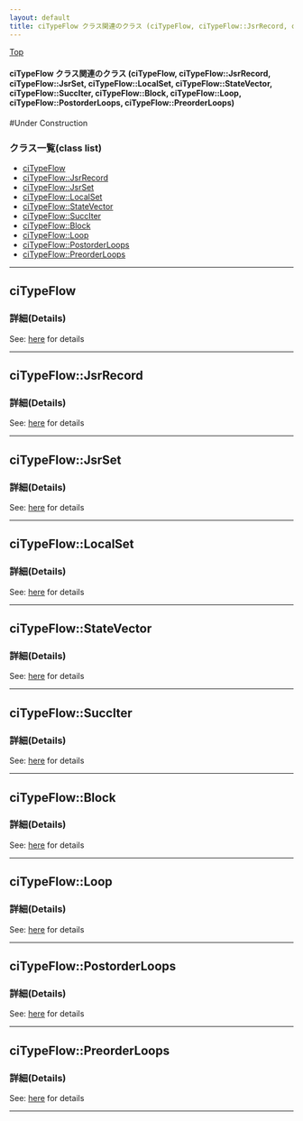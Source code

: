 ```yaml
---
layout: default
title: ciTypeFlow クラス関連のクラス (ciTypeFlow, ciTypeFlow::JsrRecord, ciTypeFlow::JsrSet, ciTypeFlow::LocalSet, ciTypeFlow::StateVector, ciTypeFlow::SuccIter, ciTypeFlow::Block, ciTypeFlow::Loop, ciTypeFlow::PostorderLoops, ciTypeFlow::PreorderLoops)
---
```

[Top](../index.html)

#### ciTypeFlow クラス関連のクラス (ciTypeFlow, ciTypeFlow::JsrRecord, ciTypeFlow::JsrSet, ciTypeFlow::LocalSet, ciTypeFlow::StateVector, ciTypeFlow::SuccIter, ciTypeFlow::Block, ciTypeFlow::Loop, ciTypeFlow::PostorderLoops, ciTypeFlow::PreorderLoops)

#Under Construction


### クラス一覧(class list)

  * [ciTypeFlow](#noi6BbRLUo)
  * [ciTypeFlow::JsrRecord](#nouO9TAhgZ)
  * [ciTypeFlow::JsrSet](#noa3MSlIdM)
  * [ciTypeFlow::LocalSet](#noGDmiDwbx)
  * [ciTypeFlow::StateVector](#noJVkewZFE)
  * [ciTypeFlow::SuccIter](#noe11HVry6)
  * [ciTypeFlow::Block](#noJfTzrndX)
  * [ciTypeFlow::Loop](#noBCSoze6z)
  * [ciTypeFlow::PostorderLoops](#noh4TNJRM8)
  * [ciTypeFlow::PreorderLoops](#nonPXupTBX)


---
## <a name="noi6BbRLUo" id="noi6BbRLUo">ciTypeFlow</a>





### 詳細(Details)
See: [here](../doxygen/classciTypeFlow.html) for details

---
## <a name="nouO9TAhgZ" id="nouO9TAhgZ">ciTypeFlow::JsrRecord</a>





### 詳細(Details)
See: [here](../doxygen/classciTypeFlow_1_1JsrRecord.html) for details

---
## <a name="noa3MSlIdM" id="noa3MSlIdM">ciTypeFlow::JsrSet</a>





### 詳細(Details)
See: [here](../doxygen/classciTypeFlow_1_1JsrSet.html) for details

---
## <a name="noGDmiDwbx" id="noGDmiDwbx">ciTypeFlow::LocalSet</a>





### 詳細(Details)
See: [here](../doxygen/classciTypeFlow_1_1LocalSet.html) for details

---
## <a name="noJVkewZFE" id="noJVkewZFE">ciTypeFlow::StateVector</a>





### 詳細(Details)
See: [here](../doxygen/classciTypeFlow_1_1StateVector.html) for details

---
## <a name="noe11HVry6" id="noe11HVry6">ciTypeFlow::SuccIter</a>





### 詳細(Details)
See: [here](../doxygen/classciTypeFlow_1_1SuccIter.html) for details

---
## <a name="noJfTzrndX" id="noJfTzrndX">ciTypeFlow::Block</a>





### 詳細(Details)
See: [here](../doxygen/classciTypeFlow_1_1Block.html) for details

---
## <a name="noBCSoze6z" id="noBCSoze6z">ciTypeFlow::Loop</a>





### 詳細(Details)
See: [here](../doxygen/classciTypeFlow_1_1Loop.html) for details

---
## <a name="noh4TNJRM8" id="noh4TNJRM8">ciTypeFlow::PostorderLoops</a>





### 詳細(Details)
See: [here](../doxygen/classciTypeFlow_1_1PostorderLoops.html) for details

---
## <a name="nonPXupTBX" id="nonPXupTBX">ciTypeFlow::PreorderLoops</a>





### 詳細(Details)
See: [here](../doxygen/classciTypeFlow_1_1PreorderLoops.html) for details

---
